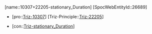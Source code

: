 ﻿---
type: TrizContradiction
aliases:
- 10307+22205-stationary_Duration
license: CC BY-SA 4.0
copyright: https://github.com/SpocWeb
IsDeleted: false
IsReadOnly: false
Confidential: public
tags: 
- Triz/Contradiction
---
[name::10307+22205-stationary_Duration]
[SpocWebEntityId::26689]
+ [pro::[Triz-10307](Triz-10307)]
[Triz-Principle::[Triz-22205](Triz-22205)]
- [con::[Triz-stationary_Duration](tech/Triz/Parameter/Triz-stationary_Duration.md)]

